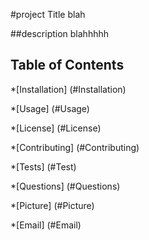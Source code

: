 
#project Title 
blah 

##description 
blahhhhh

## Table of Contents 
*[Installation] (#Installation)

*[Usage] (#Usage)

*[License] (#License)

*[Contributing] (#Contributing)

*[Tests] (#Test)

*[Questions] (#Questions)

*[Picture] (#Picture)

*[Email] (#Email)


